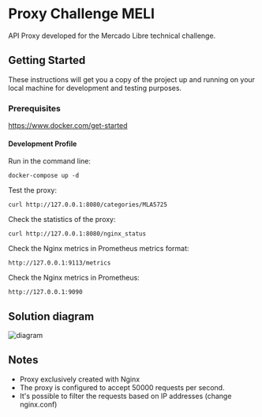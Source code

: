 # Proxy Challenge MELI

API Proxy developed for the Mercado Libre technical challenge.

## Getting Started
These instructions will get you a copy of the project up and running on your local machine for development and testing purposes.


### Prerequisites
https://www.docker.com/get-started

#### Development Profile

Run in the command line:
```
docker-compose up -d
```

Test the proxy:
```
curl http://127.0.0.1:8080/categories/MLA5725
```

Check the statistics of the proxy:
```
curl http://127.0.0.1:8080/nginx_status
```

Check the Nginx metrics in Prometheus metrics format:
```
http://127.0.0.1:9113/metrics
```

Check the Nginx metrics in Prometheus:
```
http://127.0.0.1:9090
```

## Solution diagram
![diagram](https://user-images.githubusercontent.com/77750560/194356318-be7cd5b6-4a12-40e6-b48f-263c4ceb9bce.jpg)

## Notes
* Proxy exclusively created with Nginx
* The proxy is configured to accept 50000 requests per second.
* It's possible to filter the requests based on IP addresses (change nginx.conf)
